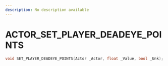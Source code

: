 ```yaml
---
description: No description available 
---
```


# ACTOR\_SET_PLAYER_DEADEYE_POINTS

```cpp
void SET_PLAYER_DEADEYE_POINTS(Actor _Actor, float _Value, bool _Unk);
```
